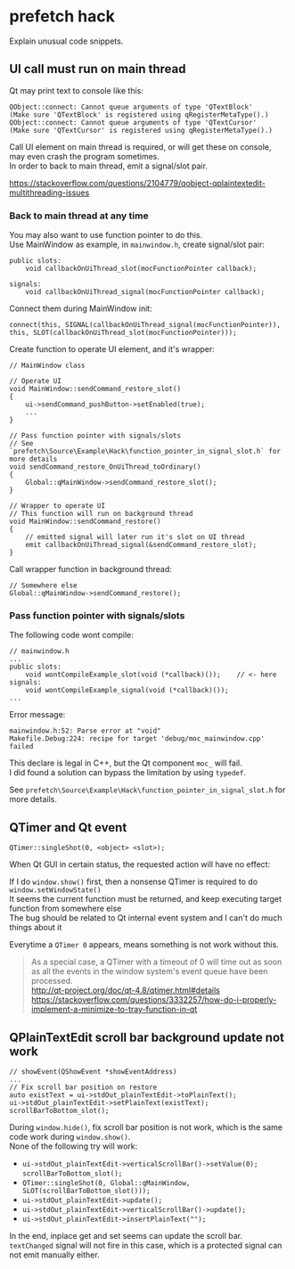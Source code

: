 # prefetch hack

Explain unusual code snippets.

## UI call must run on main thread

Qt may print text to console like this:

```
QObject::connect: Cannot queue arguments of type 'QTextBlock'
(Make sure 'QTextBlock' is registered using qRegisterMetaType().)
QObject::connect: Cannot queue arguments of type 'QTextCursor'
(Make sure 'QTextCursor' is registered using qRegisterMetaType().)
```

Call UI element on main thread is required, or will get these on console,  
may even crash the program sometimes.  
In order to back to main thread, emit a signal/slot pair.

https://stackoverflow.com/questions/2104779/qobject-qplaintextedit-multithreading-issues

### Back to main thread at any time

You may also want to use function pointer to do this.  
Use MainWindow as example, in `mainwindow.h`, create signal/slot pair:

```
public slots:
    void callbackOnUiThread_slot(mocFunctionPointer callback);

signals:
    void callbackOnUiThread_signal(mocFunctionPointer callback);
```

Connect them during MainWindow init:

```
connect(this, SIGNAL(callbackOnUiThread_signal(mocFunctionPointer)), this, SLOT(callbackOnUiThread_slot(mocFunctionPointer)));
```

Create function to operate UI element, and it's wrapper:

```
// MainWindow class

// Operate UI
void MainWindow::sendCommand_restore_slot()
{
    ui->sendCommand_pushButton->setEnabled(true);
    ...
}

// Pass function pointer with signals/slots
// See `prefetch\Source\Example\Hack\function_pointer_in_signal_slot.h` for more details
void sendCommand_restore_OnUiThread_toOrdinary()
{
    Global::qMainWindow->sendCommand_restore_slot();
}

// Wrapper to operate UI
// This function will run on background thread
void MainWindow::sendCommand_restore()
{
    // emitted signal will later run it's slot on UI thread
    emit callbackOnUiThread_signal(&sendCommand_restore_slot);
}
```

Call wrapper function in background thread:

```
// Somewhere else
Global::qMainWindow->sendCommand_restore();
```

### Pass function pointer with signals/slots

The following code wont compile:

```
// mainwindow.h
...
public slots:
    void wontCompileExample_slot(void (*callback)());    // <- here
signals:
    void wontCompileExample_signal(void (*callback)());
...
```

Error message:

```
mainwindow.h:52: Parse error at "void"
Makefile.Debug:224: recipe for target 'debug/moc_mainwindow.cpp' failed
```

This declare is legal in C++, but the Qt component `moc_` will fail.  
I did found a solution can bypass the limitation by using `typedef`.

See `prefetch\Source\Example\Hack\function_pointer_in_signal_slot.h` for more details.

## QTimer and Qt event

```
QTimer::singleShot(0, <object> <slot>);
```

When Qt GUI in certain status, the requested action will have no effect:

If I do `window.show()` first, then a nonsense QTimer is required to do `window.setWindowState()`  
It seems the current function must be returned, and keep executing target function from somewhere else  
The bug should be related to Qt internal event system and I can't do much things about it

Everytime a `QTimer 0` appears, means something is not work without this.

> As a special case, a QTimer with a timeout of 0 will time out as soon as all the events in the window system's event queue have been processed.  
> http://qt-project.org/doc/qt-4.8/qtimer.html#details  
> https://stackoverflow.com/questions/3332257/how-do-i-properly-implement-a-minimize-to-tray-function-in-qt

## QPlainTextEdit scroll bar background update not work

```
// showEvent(QShowEvent *showEventAddress)
...
// Fix scroll bar position on restore
auto existText = ui->stdOut_plainTextEdit->toPlainText();
ui->stdOut_plainTextEdit->setPlainText(existText);
scrollBarToBottom_slot();
```

During `window.hide()`, fix scroll bar position is not work, which is the same code work during `window.show()`.  
None of the following try will work:

- `ui->stdOut_plainTextEdit->verticalScrollBar()->setValue(0);`  
   `scrollBarToBottom_slot();`
- `QTimer::singleShot(0, Global::qMainWindow, SLOT(scrollBarToBottom_slot()));`
- `ui->stdOut_plainTextEdit->update();`
- `ui->stdOut_plainTextEdit->verticalScrollBar()->update();`
- `ui->stdOut_plainTextEdit->insertPlainText("");`

In the end, inplace get and set seems can update the scroll bar.  
`textChanged` signal will not fire in this case, which is a protected signal can not emit manually either.
